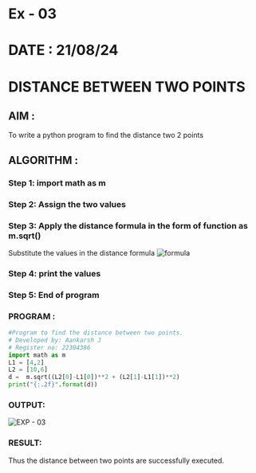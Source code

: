 # Ex - 03
# DATE : 21/08/24
# DISTANCE BETWEEN TWO POINTS

## AIM :
To write a python program to find the distance two 2 points

## ALGORITHM :
### Step 1: import math as m
### Step 2: Assign the two values
### Step 3: Apply the distance formula in the form of function as m.sqrt()
Substitute the values in the distance formula  ![formula](/formula.jpg)
### Step 4: print the values
### Step 5: End of program


### PROGRAM :
  ``` py
#Program to find the distance between two points.
# Developed by: Aankarsh J
# Register no: 22304386
import math as m 
L1 = [4,2]
L2 = [10,6]
d =  m.sqrt((L2[0]-L1[0])**2 + (L2[1]-L1[1])**2)
print("{:.2f}".format(d))

```


### OUTPUT:
![EXP - 03 ](https://github.com/user-attachments/assets/0060a8e5-9395-4903-8aba-5f0fa5888df7)



### RESULT:
Thus the distance between two points are successfully executed.

